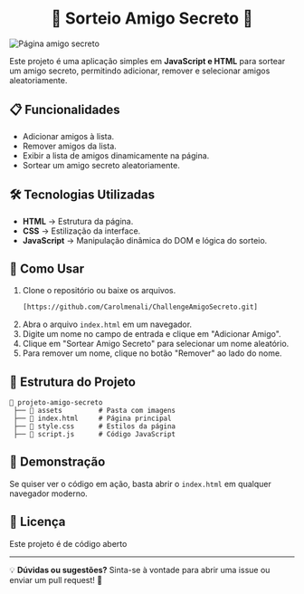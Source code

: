 <h1 align="center">📌 Sorteio Amigo Secreto 🎉</h1>

![Página amigo secreto](https://github.com/user-attachments/assets/b9f297ca-9ab0-4c2f-9195-8e0472bbd17a)


Este projeto é uma aplicação simples em **JavaScript e HTML** para sortear um amigo secreto, permitindo adicionar, remover e selecionar amigos aleatoriamente.

## 📋 **Funcionalidades**

- Adicionar amigos à lista.
- Remover amigos da lista.
- Exibir a lista de amigos dinamicamente na página.
- Sortear um amigo secreto aleatoriamente.


## 🛠 **Tecnologias Utilizadas**

- **HTML** → Estrutura da página.
- **CSS** → Estilização da interface.
- **JavaScript** → Manipulação dinâmica do DOM e lógica do sorteio.

## 🚀 **Como Usar**

1. Clone o repositório ou baixe os arquivos.
   ```sh
   [https://github.com/Carolmenali/ChallengeAmigoSecreto.git]
   ```
2. Abra o arquivo `index.html` em um navegador.
3. Digite um nome no campo de entrada e clique em "Adicionar Amigo".
4. Clique em "Sortear Amigo Secreto" para selecionar um nome aleatório.
5. Para remover um nome, clique no botão "Remover" ao lado do nome.

## 📂 **Estrutura do Projeto**

```
📁 projeto-amigo-secreto
 ├── 📂 assets         # Pasta com imagens
 ├── 📄 index.html     # Página principal
 ├── 📄 style.css      # Estilos da página
 ├── 📄 script.js      # Código JavaScript
```

## 🎯 **Demonstração**
Se quiser ver o código em ação, basta abrir o `index.html` em qualquer navegador moderno.

## 📝 **Licença**
Este projeto é de código aberto 

---

💡 **Dúvidas ou sugestões?** Sinta-se à vontade para abrir uma issue ou enviar um pull request! 🚀

